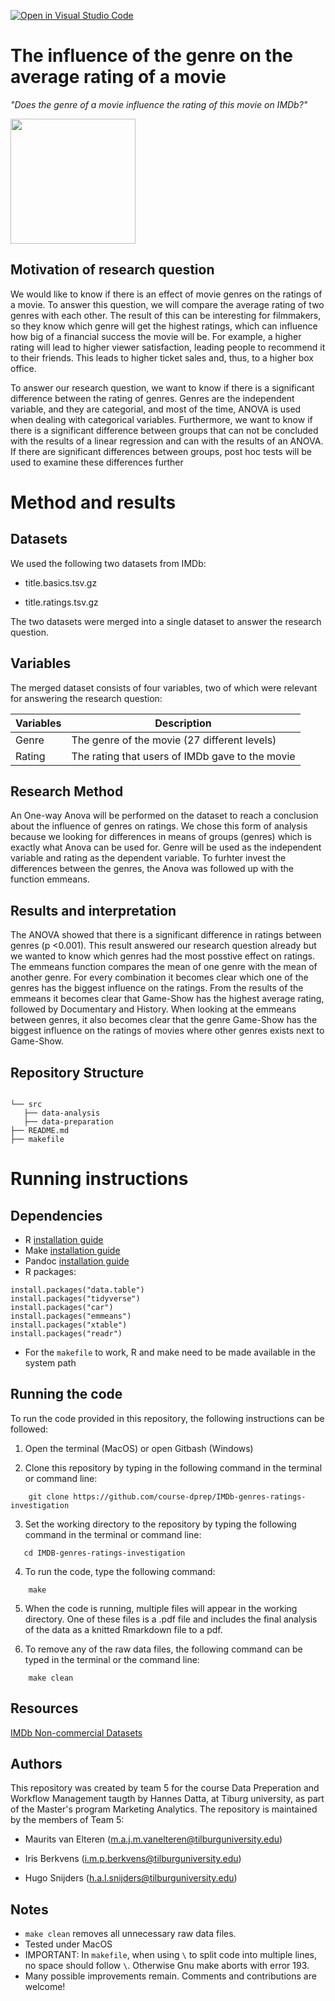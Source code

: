 [![Open in Visual Studio Code](https://classroom.github.com/assets/open-in-vscode-718a45dd9cf7e7f842a935f5ebbe5719a5e09af4491e668f4dbf3b35d5cca122.svg)](https://classroom.github.com/online_ide?assignment_repo_id=11726081&assignment_repo_type=AssignmentRepo)
# The influence of the genre on the average rating of a movie 

_"Does the genre of a movie influence the rating of this movie on IMDb?"_

<img src="https://upload.wikimedia.org/wikipedia/commons/thumb/6/69/IMDB_Logo_2016.svg/2560px-IMDB_Logo_2016.svg.png" width="200" height="200">


## Motivation of research question

We would like to know if there is an effect of movie genres on the ratings of a movie. To 
answer this question, we will compare the average rating of two genres with each other. The 
result of this can be interesting for filmmakers, so they know which genre will get the highest 
ratings, which can influence how big of a financial success the movie will be. For example, a 
higher rating will lead to higher viewer satisfaction, leading people to recommend it to their 
friends. This leads to higher ticket sales and, thus, to a higher box office. 


To answer our research question, we want to know if there is a significant difference between 
the rating of genres. Genres are the independent variable, and they are categorial, and most 
of the time, ANOVA is used when dealing with categorical variables. Furthermore, we want to 
know if there is a significant difference between groups that can not be concluded with the 
results of a linear regression and can with the results of an ANOVA. If there are significant 
differences between groups, post hoc tests will be used to examine these differences further

# Method and results

## Datasets
We used the following two datasets from IMDb:

-  title.basics.tsv.gz
  
-  title.ratings.tsv.gz


The two datasets were merged into a single dataset to answer the research question.  

## Variables 

The merged dataset consists of four variables, two of which were relevant for answering the research question: 

| Variables | Description                                              |
| ----------|----------------------------------------------------------|
| Genre     | The genre of the movie (27 different levels)             |
| Rating    | The rating that users of IMDb gave to the movie          | 

## Research Method 

An One-way Anova will be performed on the dataset to reach a conclusion about the influence of genres on ratings. We chose this form of analysis because we looking for differences in means of groups (genres) which is exactly what Anova can be used for. Genre will be used as the independent variable and rating as the dependent variable. To furhter invest the differences between the genres, the Anova was followed up with the function emmeans. 

## Results and interpretation 

The ANOVA showed that there is a significant difference in ratings between genres (p <0.001). This result answered our research question already but we wanted to know which genres had the most posstive effect on ratings. The emmeans function compares the mean of one genre with the mean of another genre. For every combination it becomes clear which one of the genres has the biggest influence on the ratings. From the results of the emmeans it becomes clear that Game-Show has the highest average rating, followed by Documentary and History. When looking at the emmeans between genres, it also becomes clear that the genre Game-Show has the biggest influence on the ratings of movies where other genres exists next to Game-Show. 


## Repository Structure 
```

└── src
   ├── data-analysis
   ├── data-preparation
├── README.md
├── makefile
```
# Running instructions 

## Dependencies
- R  [installation guide](https://tilburgsciencehub.com/building-blocks/configure-your-computer/statistics-and-computation/r/)
- Make  [installation guide](https://tilburgsciencehub.com/get/make)
- Pandoc  [installation guide](https://tilburgsciencehub.com/building-blocks/configure-your-computer/statistics-and-computation/pandoc/)
- R packages:
```
install.packages("data.table")
install.packages("tidyverse")
install.packages("car")
install.packages("emmeans")
install.packages("xtable")
install.packages("readr")
```
- For the `makefile` to work, R and make need to be made available in the system path 

## Running the code 

To run the code provided in this repository, the following instructions can be followed:

1. Open the terminal (MacOS) or open Gitbash (Windows)
   
2. Clone this repository by typing in the following command in the terminal or command line:
```
    git clone https://github.com/course-dprep/IMDb-genres-ratings-investigation
```
3. Set the working directory to the repository by typing the following command in the terminal or command line:
```
   cd IMDB-genres-ratings-investigation
```
4. To run the code, type the following command:
```
    make
```
5. When the code is running, multiple files will appear in the working directory. One of these files is a .pdf file and includes the final analysis of the data as a knitted Rmarkdown file to a pdf.

6. To remove any of the raw data files, the following command can be typed in the terminal or the command line:
```
    make clean 
```

## Resources 
[IMDb Non-commercial Datasets](https://developer.imdb.com/non-commercial-datasets/)

## Authors 
This repository was created by team 5 for the course Data Preperation and Workflow Management taugth by Hannes Datta, at Tiburg university, as part of the Master's program Marketing Analytics. The repository is maintained by the members of Team 5: 

-  Maurits van Elteren (m.a.j.m.vanelteren@tilburguniversity.edu)
  
-  Iris Berkvens (i.m.p.berkvens@tilburguniversity.edu)
   
-  Hugo Snijders (h.a.l.snijders@tilburguniversity.edu)


## Notes
- `make clean` removes all unnecessary raw data files.
- Tested under MacOS
- IMPORTANT: In `makefile`, when using `\` to split code into multiple lines, no space should follow `\`. Otherwise Gnu make aborts with error 193. 
- Many possible improvements remain. Comments and contributions are welcome!
